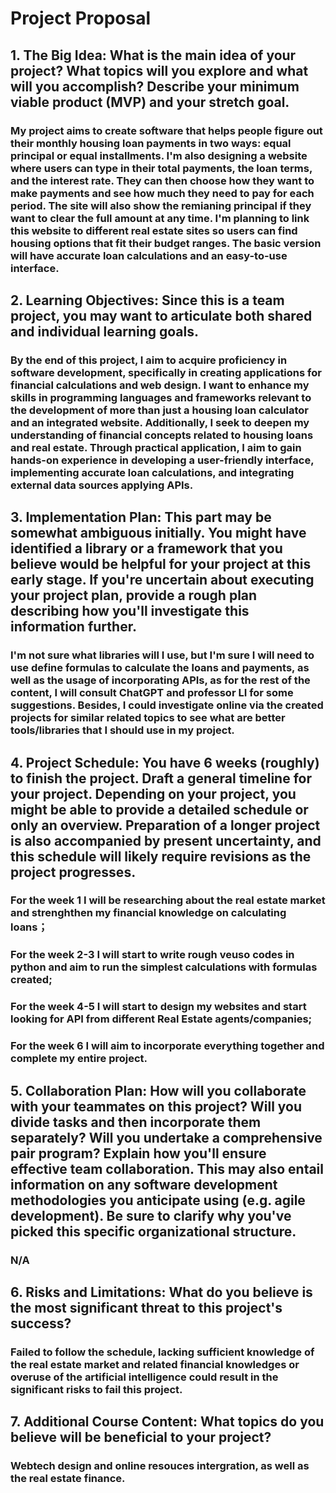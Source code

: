 # Project Proposal
## 1. The Big Idea: What is the main idea of your project? What topics will you explore and what will you accomplish? Describe your minimum viable product (MVP) and your stretch goal.
### My project aims to create software that helps people figure out their monthly housing loan payments in two ways: equal principal or equal installments. I'm also designing a website where users can type in their total payments, the loan terms, and the interest rate. They can then choose how they want to make payments and see how much they need to pay for each period. The site will also show the remianing principal if they want to clear the full amount at any time. I'm planning to link this website to different real estate sites so users can find housing options that fit their budget ranges. The basic version will have accurate loan calculations and an easy-to-use interface.


## 2. Learning Objectives: Since this is a team project, you may want to articulate both shared and individual learning goals.
### By the end of this project, I aim to acquire proficiency in software development, specifically in creating applications for financial calculations and web design. I want to enhance my skills in programming languages and frameworks relevant to the development of more than just a housing loan calculator and an integrated website. Additionally, I seek to deepen my understanding of financial concepts related to housing loans and real estate. Through practical application, I aim to gain hands-on experience in developing a user-friendly interface, implementing accurate loan calculations, and integrating external data sources applying APIs.

## 3. Implementation Plan:  This part may be somewhat ambiguous initially. You might have identified a library or a framework that you believe would be helpful for your project at this early stage. If you're uncertain about executing your project plan, provide a rough plan describing how you'll investigate this information further.
### I'm not sure what libraries will I use, but I'm sure I will need to use define formulas to calculate the loans and payments, as well as the usage of incorporating APIs, as for the rest of the content, I will consult ChatGPT and professor LI for some suggestions. Besides, I could investigate online via the created projects for similar related topics to see what are better tools/libraries that I should use in my project.


## 4. Project Schedule: You have 6 weeks (roughly) to finish the project. Draft a general timeline for your project. Depending on your project, you might be able to provide a detailed schedule or only an overview. Preparation of a longer project is also accompanied by present uncertainty, and this schedule will likely require revisions as the project progresses.
### For the week 1 I will be researching about the real estate market and strenghthen my financial knowledge on calculating loans；
### For the week 2-3 I will start to write rough veuso codes in python and aim to run the simplest calculations with formulas created;
### For the week 4-5 I will start to design my websites and start looking for API from different Real Estate agents/companies;
### For the week 6 I will aim to incorporate everything together and complete my entire project.

## 5. Collaboration Plan: How will you collaborate with your teammates on this project? Will you divide tasks and then incorporate them separately? Will you undertake a comprehensive pair program? Explain how you'll ensure effective team collaboration. This may also entail information on any software development methodologies you anticipate using (e.g. agile development). Be sure to clarify why you've picked this specific organizational structure.
### N/A

## 6. Risks and Limitations: What do you believe is the most significant threat to this project's success?
### Failed to follow the schedule, lacking sufficient knowledge of the real estate market and related financial knowledges or overuse of the artificial intelligence could result in the significant risks to fail this project. 

## 7. Additional Course Content: What topics do you believe will be beneficial to your project?
### Webtech design and online resouces intergration, as well as the real estate finance.